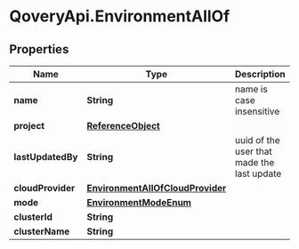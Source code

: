 # QoveryApi.EnvironmentAllOf

## Properties

Name | Type | Description | Notes
------------ | ------------- | ------------- | -------------
**name** | **String** | name is case insensitive | 
**project** | [**ReferenceObject**](ReferenceObject.md) |  | 
**lastUpdatedBy** | **String** | uuid of the user that made the last update | [optional] 
**cloudProvider** | [**EnvironmentAllOfCloudProvider**](EnvironmentAllOfCloudProvider.md) |  | 
**mode** | [**EnvironmentModeEnum**](EnvironmentModeEnum.md) |  | 
**clusterId** | **String** |  | 
**clusterName** | **String** |  | [optional] 


